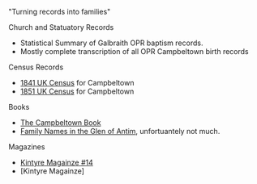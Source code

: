 

"Turning records into families"

Church and Statuatory Records

* Statistical Summary of Galbraith OPR baptism records.
* Mostly complete transcription of all OPR Campbeltown birth records

Census Records

* [1841 UK Census](scotland-census-1841-campbeltown.md) for Campbeltown
* [1851 UK Census](scotland-census-1851-campbeltown.md) for Campbeltown

Books

* [The Campbeltown Book](campbeltown.md)
* [Family Names in the Glen of Antim](family-names-in-the-glen-of-antim.md), unfortuantely not much.

Magazines

* [Kintyre Magainze #14](kintyre-magazine-14.md)
* [Kintyre Magainze]
